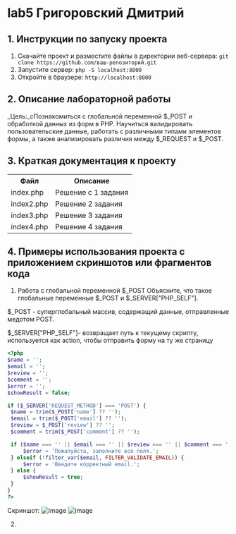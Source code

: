 # lab5 Григоровский Дмитрий
## 1. Инструкции по запуску проекта
1. Скачайте проект и разместите файлы в директории веб-сервера:
`git clone https://github.com/ваш-репозиторий.git`
2. Запустите сервер:
   `php -S localhost:8000`
4. Откройте в браузере:
   `http://localhost:8000`
## 2. Описание лабораторной работы   
_Цель:_сПознакомиться с глобальной переменной $_POST и обработкой данных из форм в PHP. Научиться валидировать пользовательские данные, работать с различными типами элементов формы, а также анализировать различия между $_REQUEST и $_POST.
## 3. Краткая документация к проекту 
<table>
    <tr>
        <th>Файл</th>
        <th>Описание</th>
    </tr>
    <tr>
        <td>index.php</td>
        <td>Решение с 1 задания</td>
    </tr>
    <tr>
       <td>index2.php</td>
      <td>Решение 2 задания </td>
    </tr>
     <tr>
          <td>index3.php</td>
      <td>Решение 3 задания </td>
    </tr>
   <tr>
          <td>index4.php</td>
      <td>Решение 4 задания </td>
    </tr>
</table>

## 4. Примеры использования проекта с приложением скриншотов или фрагментов кода
1. Работа с глобальной переменной $_POST
   Объясните, что такое глобальные переменные $_POST и $_SERVER["PHP_SELF"].

$_POST - суперглобальный массив, содержащий данные, отправленные медотом POST.

$_SERVER["PHP_SELF"]- возвращает путь к текущему скрипту, используется как action, чтобы отправить форму на ту же страницу

   ```php
   <?php
$name = '';
$email = '';
$review = '';
$comment = '';
$error = '';
$showResult = false;

if ($_SERVER['REQUEST_METHOD'] === 'POST') {
    $name = trim($_POST['name'] ?? '');
    $email = trim($_POST['email'] ?? '');
    $review = $_POST['review'] ?? '';
    $comment = trim($_POST['comment'] ?? '');

    if ($name === '' || $email === '' || $review === '' || $comment === '') {
        $error = 'Пожалуйста, заполните все поля.';
    } elseif (!filter_var($email, FILTER_VALIDATE_EMAIL)) {
        $error = 'Введите корректный email.';
    } else {
        $showResult = true;
    }
}
?>
   ```
Скриншот:
![image](https://github.com/user-attachments/assets/563dc911-27cf-49e9-a0cc-fd8451db7bfd)
![image](https://github.com/user-attachments/assets/0f6d45ef-3ec5-44e7-92e7-3853e40be082)

2. 

